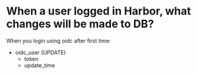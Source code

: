 <!-- Space: RD -->
<!-- Title: When a user logged in Harbor, what changes will be made to DB? -->
# When a user logged in Harbor, what changes will be made to DB?
When you login using oidc after first time:
- oidc_user (UPDATE)
  - token
  - update_time
